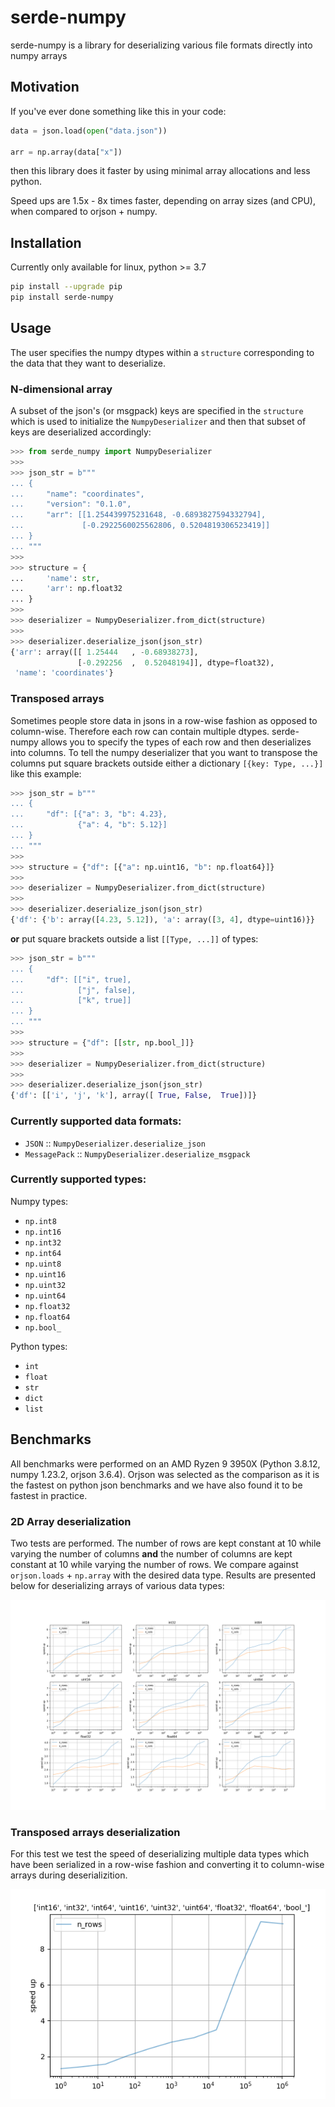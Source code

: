 # serde-numpy

serde-numpy is a library for deserializing various file formats directly into numpy arrays

## Motivation
If you've ever done something like this in your code:

```python
data = json.load(open("data.json"))

arr = np.array(data["x"])
```
then this library does it faster by using minimal array allocations and less python.

Speed ups are 1.5x - 8x times faster, depending on array sizes (and CPU), when compared to orjson + numpy.

## Installation
Currently only available for linux, python >= 3.7

```bash
pip install --upgrade pip
pip install serde-numpy
```

## Usage


The user specifies the numpy dtypes within a `structure` corresponding to the data that they want to deserialize.

### N-dimensional array

A subset of the json's (or msgpack) keys are specified in the `structure` which is used to initialize the `NumpyDeserializer` and then that subset of keys are deserialized accordingly:


```python
>>> from serde_numpy import NumpyDeserializer
>>> 
>>> json_str = b"""
... {
...     "name": "coordinates",
...     "version": "0.1.0",
...     "arr": [[1.254439975231648, -0.6893827594332794],
...             [-0.2922560025562806, 0.5204819306523419]]
... }
... """
>>> 
>>> structure = {
...     'name': str,
...     'arr': np.float32
... }
>>> 
>>> deserializer = NumpyDeserializer.from_dict(structure)
>>> 
>>> deserializer.deserialize_json(json_str)
{'arr': array([[ 1.25444   , -0.68938273],
               [-0.292256  ,  0.52048194]], dtype=float32), 
 'name': 'coordinates'}
```

### Transposed arrays

Sometimes people store data in jsons in a row-wise fashion as opposed to column-wise. Therefore each row can contain multiple dtypes. serde-numpy allows you to specify the types of each row and then deserializes into columns. To tell the numpy deserializer that you want to transpose the columns put square brackets outside either a dictionary `[{key: Type, ...}]` like this example:

```python
>>> json_str = b"""
... {
...     "df": [{"a": 3, "b": 4.23},
...            {"a": 4, "b": 5.12}]
... }
... """
>>> 
>>> structure = {"df": [{"a": np.uint16, "b": np.float64}]}
>>> 
>>> deserializer = NumpyDeserializer.from_dict(structure)
>>> 
>>> deserializer.deserialize_json(json_str)
{'df': {'b': array([4.23, 5.12]), 'a': array([3, 4], dtype=uint16)}}
```
**or** put square brackets outside a list `[[Type, ...]]` of types:

```python
>>> json_str = b"""
... {
...     "df": [["i", true],
...            ["j", false],
...            ["k", true]]
... }
... """
>>> 
>>> structure = {"df": [[str, np.bool_]]}
>>> 
>>> deserializer = NumpyDeserializer.from_dict(structure)
>>> 
>>> deserializer.deserialize_json(json_str)
{'df': [['i', 'j', 'k'], array([ True, False,  True])]}
```

### Currently supported data formats:
- `JSON` :: `NumpyDeserializer.deserialize_json`
- `MessagePack` :: `NumpyDeserializer.deserialize_msgpack`

### Currently supported types:
Numpy types:
- `np.int8`
- `np.int16`
- `np.int32`
- `np.int64`
- `np.uint8`
- `np.uint16`
- `np.uint32`
- `np.uint64`
- `np.float32`
- `np.float64`
- `np.bool_`

Python types:
- `int`
- `float`
- `str`
- `dict`
- `list`

## Benchmarks

All benchmarks were performed on an AMD Ryzen 9 3950X (Python 3.8.12, numpy 1.23.2, orjson 3.6.4). Orjson was selected as the comparison as it is the fastest on python json benchmarks and we have also found it to be fastest in practice.

### 2D Array deserialization

Two tests are performed. The number of rows are kept constant at 10 while varying the number of columns **and** the number of columns are kept constant at 10 while varying the number of rows. We compare against `orjson.loads` + `np.array` with the desired data type. Results are presented below for deserializing arrays of various data types:

![alt text](profile/2darr_profile.png "2D Array profiling")

### Transposed arrays deserialization

For this test we test the speed of deserializing multiple data types which have been serialized in a row-wise fashion and converting it to column-wise arrays during deserializition.

![alt text](profile/transpose_profile.png "Transpose columns profiling")